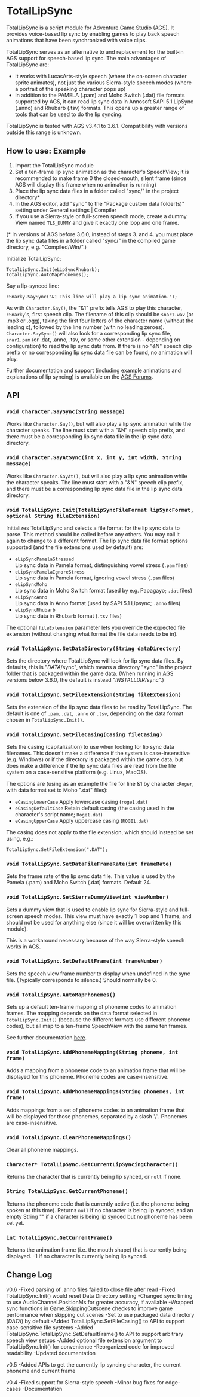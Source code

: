 # TotalLipSync

TotalLipSync is a script module for [Adventure Game Studio (AGS)](http://www.adventuregamestudio.co.uk/). It provides voice-based lip sync by enabling games to play back speech animations that have been synchronized with voice clips.

TotalLipSync serves as an alternative to and replacement for the built-in AGS support for speech-based lip sync. The main advantages of TotalLipSync are:

* It works with LucasArts-style speech (where the on-screen character sprite animates), not just the various Sierra-style speech modes (where a portrait of the speaking character pops up)
* In addition to the PAMELA (.pam) and Moho Switch (.dat) file formats supported by AGS, it can read lip sync data in Annosoft SAPI 5.1 LipSync (.anno) and Rhubarb (.tsv) formats. This opens up a greater range of tools that can be used to do the lip syncing.

TotalLipSync is tested with AGS v3.4.1 to 3.6.1. Compatibility with versions outside this range is unknown.

## How to use: Example

1. Import the TotalLipSync module
2. Set a ten-frame lip sync animation as the character's SpeechView; it is recommended to make frame 0 the closed-mouth, silent frame (since AGS will display this frame when no animation is running)
3. Place the lip sync data files in a folder called "sync/" in the project directory*
4. In the AGS editor, add "sync" to the "Package custom data folder(s)" setting under General settings | Compiler
5. If you use a Sierra-style or full-screen speech mode, create a dummy View named `TLS_DUMMY` and give it exactly one loop and one frame.

(* In versions of AGS before 3.6.0, instead of steps 3. and 4. you must place the lip sync data files in a folder called "sync/" in the compiled game directory, e.g. "Compiled/Win/".)

Initialize TotalLipSync:

```adventure-game-studio
TotalLipSync.Init(eLipSyncRhubarb);
TotalLipSync.AutoMapPhonemes();
```

Say a lip-synced line:

```adventure-game-studio
cSnarky.SaySync("&1 This line will play a lip sync animation.");
```

As with `Character.Say()`, the "&1" prefix tells AGS to play this character, `cSnarky`'s, first speech clip. The filename of this clip should be `snar1.wav` (or .mp3 or .ogg), taking the first four letters of the character name (without the leading c), followed by the line number (with no leading zeroes). `Character.SaySync()` will also look for a corresponding lip sync file, `snar1.pam` (or .dat, .anno, .tsv, or some other extension - depending on configuration) to read the lip sync data from. If there is no "&N" speech clip prefix or no corresponding lip sync data file can be found, no animation will play.

Further documentation and support (including example animations and explanations of lip syncing) is available on the [AGS Forums](https://www.adventuregamestudio.co.uk/forums/index.php?topic=54722).

## API

### `void Character.SaySync(String message)`

Works like `Character.Say()`, but will also play a lip sync animation while the character speaks. The line must start with a "&N" speech clip prefix, and there must be a corresponding lip sync data file in the lip sync data directory.

### `void Character.SayAtSync(int x, int y, int width, String message)`

Works like `Character.SayAt()`, but will also play a lip sync animation while the character speaks. The line must start with a "&N" speech clip prefix, and there must be a corresponding lip sync data file in the lip sync data directory.

### `void TotalLipSync.Init(TotalLipSyncFileFormat lipSyncFormat, optional String fileExtension)`

Initializes TotalLipSync and selects a file format for the lip sync data to parse. This method should be called before any others. You may call it again to change to a different format. The lip sync data file format options supported (and the file extensions used by default) are:

* `eLipSyncPamelaStressed`  
  Lip sync data in Pamela format, distinguishing vowel stress (`.pam` files)
*  `eLipSyncPamelaIgnoreStress`  
  Lip sync data in Pamela format, ignoring vowel stress (`.pam` files)
*  `eLipSyncMoho`  
  Lip sync data in Moho Switch format (used by e.g. Papagayo; `.dat` files)
*  `eLipSyncAnno`  
  Lip sync data in Anno format (used by SAPI 5.1 Lipsync; `.anno` files)
*  `eLipSyncRhubarb`  
  Lip sync data in Rhubarb format (`.tsv` files)

The optional `fileExtension` parameter lets you override the expected file extension (without changing what format the file data needs to be in).

### `void TotalLipSync.SetDataDirectory(String dataDirectory)`

Sets the directory where TotalLipSync will look for lip sync data files. By defaults, this is "$DATA$/sync", which means a directory "sync" in the project folder that is packaged within the game data. (When running in AGS versions below 3.6.0, the default is instead "$INSTALLDIR$/sync".)

### `void TotalLipSync.SetFileExtension(String fileExtension)`

Sets the extension of the lip sync data files to be read by TotalLipSync. The default is one of `.pam`, `.dat`, `.anno` or `.tsv`, depending on the data format chosen in `TotalLipSync.Init()`.

### `void TotalLipSync.SetFileCasing(Casing fileCasing)`

Sets the casing (capitalization) to use when looking for lip sync data filenames. This doesn't make a difference if the system is case-insensitive (e.g. Windows) or if the directory is packaged within the game data, but does make a difference if the lip sync data files are read from the file system on a case-sensitive platform (e.g. Linux, MacOS).

The options are (using as an example the file for line &1 by character `cRoger`, with data format set to Moho ".dat" files):

* `eCasingLowerCase`
  Apply lowercase casing (`roge1.dat`)
* `eCasingDefaultCase`
  Retain default casing (the casing used in the character's script name; `Roge1.dat`)
* `eCasingUpperCase`
  Apply uppercase casing (`ROGE1.dat`)

The casing does not apply to the file extension, which should instead be set using, e.g.:

```TotalLipSync.SetFileExtension(".DAT");```

### `void TotalLipSync.SetDataFileFrameRate(int frameRate)`

Sets the frame rate of the lip sync data file. This value is used by the Pamela (.pam) and Moho Switch (.dat) formats. Default 24.

### `void TotalLipSync.SetSierraDummyView(int viewNumber)`

Sets a dummy view that is used to enable lip sync for Sierra-style and full-screen speech modes. This view must have exactly 1 loop and 1 frame, and should not be used for anything else (since it will be overwritten by this module).

This is a workaround necessary because of the way Sierra-style speech works in AGS.

### `void TotalLipSync.SetDefaultFrame(int frameNumber)`

Sets the speech view frame number to display when undefined in the sync file. (Typically corresponds to silence.) Should normally be 0.

### `void TotalLipSync.AutoMapPhonemes()`

Sets up a default ten-frame mapping of phoneme codes to animation frames. The mapping depends on the data format selected in `TotalLipSync.Init()` (because the different formats use different phoneme codes), but all map to a ten-frame SpeechView with the same ten frames.

See further documentation [here](http://www.adventuregamestudio.co.uk/forums/index.php?topic=54722.msg636559071#msg636559071).

### `void TotalLipSync.AddPhonemeMapping(String phoneme, int frame)`

Adds a mapping from a phoneme code to an animation frame that will be displayed for this phoneme. Phoneme codes are case-insensitive.

### `void TotalLipSync.AddPhonemeMappings(String phonemes, int frame)`

Adds mappings from a set of phoneme codes to an animation frame that will be displayed for those phonemes, separated by a slash '/'. Phonemes are case-insensitive.

### `void TotalLipSync.ClearPhonemeMappings()`

Clear all phoneme mappings.

### `Character* TotalLipSync.GetCurrentLipSyncingCharacter()`

Returns the character that is currently being lip synced, or `null` if none.

### `String TotalLipSync.GetCurrentPhoneme()`

Returns the phoneme code that is currently active (i.e. the phoneme being spoken at this time). Returns `null` if no character is being lip synced, and an empty String "" if a character is being lip synced but no phoneme has been set yet.

### `int TotalLipSync.GetCurrentFrame()`

Returns the animation frame (i.e. the mouth shape) that is currently being displayed. -1 if no character is currently being lip synced.

## Change Log

v0.6
-Fixed parsing of .anno files failed to close file after read
-Fixed TotalLipSync.Init() would reset Data Directory setting
-Changed sync timing to use AudioChannel.PositionMs for greater accuracy, if available
-Wrapped sync functions in Game.SkippingCutscene checks to improve game performance when skipping cut scenes
-Set to use packaged data directory ($DATA$) by default
-Added TotalLipSync.SetFileCasing() to API to support case-sensitive file systems
-Added TotalLipSync.TotalLipSync.SetDefaultFrame() to API to support arbitrary speech view setups
-Added optional file extension argument to TotalLipSync.Init() for convenience
-Reorganized code for improved readability
-Updated documentation

v0.5
-Added APIs to get the currently lip syncing character, the current phoneme and current frame

v0.4
-Fixed support for Sierra-style speech
-Minor bug fixes for edge-cases
-Documentation
